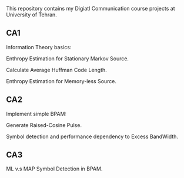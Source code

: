 This repository contains my Digiatl Communication course projects at University of Tehran.

## CA1
Information Theory basics: 

Enthropy Estimation for Stationary Markov Source.

Calculate Average Huffman Code Length.

Enthropy Estimation for Memory-less Source.

## CA2
Implement simple BPAM:

Generate Raised-Cosine Pulse.

Symbol detection and performance dependency to Excess BandWidth.

## CA3
ML v.s MAP Symbol Detection in BPAM.
